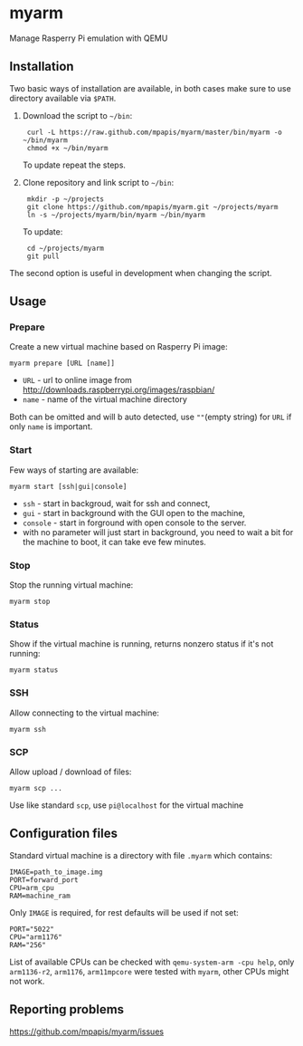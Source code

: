 # myarm

Manage Rasperry Pi emulation with QEMU

## Installation

Two basic ways of installation are available,
in both cases make sure to use directory available via `$PATH`.

1. Download the script to `~/bin`:

        curl -L https://raw.github.com/mpapis/myarm/master/bin/myarm -o ~/bin/myarm
        chmod +x ~/bin/myarm

    To update repeat the steps.

2. Clone repository and link script to `~/bin`:

        mkdir -p ~/projects
        git clone https://github.com/mpapis/myarm.git ~/projects/myarm
        ln -s ~/projects/myarm/bin/myarm ~/bin/myarm

    To update:

        cd ~/projects/myarm
        git pull

The second option is useful in development when changing the script.

## Usage

### Prepare

Create a new virtual machine based on Rasperry Pi image:

    myarm prepare [URL [name]]

- `URL`  - url to online image from http://downloads.raspberrypi.org/images/raspbian/
- `name` - name of the virtual machine directory

Both can be omitted and will b auto detected,
use `""`(empty string) for `URL` if only `name` is important.

### Start

Few ways of starting are available:

    myarm start [ssh|gui|console]

- `ssh` - start in backgroud, wait for ssh and connect,
- `gui` - start in background with the GUI open to the machine,
- `console` - start in forground with open console to the server.
- with no parameter will just start in background,
  you need to wait a bit for the machine to boot, it can take eve few minutes.

### Stop

Stop the running virtual machine:

    myarm stop

### Status

Show if the virtual machine is running, returns nonzero status if it's not running:

    myarm status

### SSH

Allow connecting to the virtual machine:

    myarm ssh

### SCP

Allow upload / download of files:

    myarm scp ...

Use like standard `scp`, use `pi@localhost` for the virtual machine

## Configuration files

Standard virtual machine is a directory with file `.myarm` which contains:

    IMAGE=path_to_image.img
    PORT=forward_port
    CPU=arm_cpu
    RAM=machine_ram

Only `IMAGE` is required, for rest defaults will be used if not set:

    PORT="5022"
    CPU="arm1176"
    RAM="256"

List of available CPUs can be checked with `qemu-system-arm -cpu help`,
only `arm1136-r2`, `arm1176`, `arm11mpcore` were tested with `myarm`,
other CPUs might not work.

## Reporting problems

https://github.com/mpapis/myarm/issues
